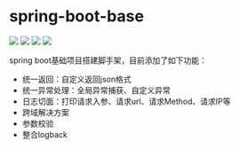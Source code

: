 # spring-boot-base

![](https://img.shields.io/badge/java-1.8-brightgreen.svg)
![](https://img.shields.io/badge/spring%20boot-2.5.5-green)
![](https://img.shields.io/badge/hibernate%20validator-6.2.0.Final-yellowgreen)
![](https://img.shields.io/badge/lombok-1.18.20-yellow)  

spring boot基础项目搭建脚手架，目前添加了如下功能：
- 统一返回：自定义返回json格式
- 统一异常处理：全局异常捕获、自定义异常
- 日志切面：打印请求入参、请求url、请求Method、请求IP等
- 跨域解决方案
- 参数校验
- 整合logback

